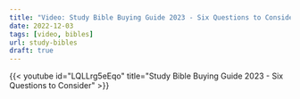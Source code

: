 ```yaml
---
title: "Video: Study Bible Buying Guide 2023 - Six Questions to Consider ➡️"
date: 2022-12-03
tags: [video, bibles]
url: study-bibles
draft: true
---
```


{{< youtube id="LQLLrg5eEqo" title="Study Bible Buying Guide 2023 - Six Questions to Consider" >}}
